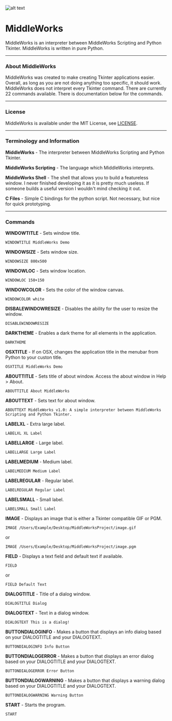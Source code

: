 ![alt text](https://github.com/ChilliNerd/MiddleWorks/icon.png "MiddleWorks Logo")

# MiddleWorks
MiddleWorks is an interpreter between MiddleWorks Scripting and Python Tkinter. MiddleWorks is written in pure Python.

---

### About MiddleWorks
MiddleWorks was created to make creating Tkinter applications easier. Overall, as long as you are not doing anything too specific, it should work.
MiddleWorks does not interpret every Tkinter command. There are currently 22 commands available. There is documentation below for the commands.

---

### License
MiddleWorks is available under the MIT License, see [LICENSE](../blob/master/LICENSE).

---
### Terminology and Information
**MiddleWorks** - The interpreter between MiddleWorks Scripting and Python Tkinter.

**MiddleWorks Scripting** - The language which MiddleWorks interprets.

**MiddleWorks Shell** - The shell that allows you to build a featureless window. I never finished developing it as it is pretty much useless. If someone builds a useful version I wouldn't mind checking it out.

**C Files** - Simple C bindings for the python script. Not necessary, but nice for quick prototyping.

---

### Commands
**WINDOWTITLE** - Sets window title.
```
WINDOWTITLE MiddleWorks Demo
```

**WINDOWSIZE** - Sets window size.
```
WINDOWSIZE 800x500
```

**WINDOWLOC** - Sets window location.
```
WINDOWLOC 150+150
```

**WINDOWCOLOR** - Sets the color of the window canvas.
```
WINDOWCOLOR white
```

**DISBALEWINDOWRESIZE** - Disables the ability for the user to resize the window.
```
DISABLEWINDOWRESIZE
```

**DARKTHEME** - Enables a dark theme for all elements in the application.
```
DARKTHEME
```

**OSXTITLE** - If on OSX, changes the application title in the menubar from Python to your custon title.
```
OSXTITLE MiddleWorks Demo
```

**ABOUTTITLE** - Sets title of about window. Access the about window in Help > About.
```
ABOUTTITLE About MiddleWorks
```

**ABOUTTEXT** - Sets text for about window.
```
ABOUTTEXT MiddleWorks v1.0: A simple interpreter between MiddleWorks Scripting and Python Tkinter.
```

**LABELXL** - Extra large label.
```
LABELXL XL Label
```

**LABELLARGE** - Large label.
```
LABELLARGE Large Label
```

**LABELMEDIUM** - Medium label.
```
LABELMEDIUM Medium Label
```

**LABELREGULAR** - Regular label.
```
LABELREGULAR Regular Label
```

**LABELSMALL** - Small label.
```
LABELSMALL Small Label
```

**IMAGE** - Displays an image that is either a Tkinter compatible GIF or PGM.
```
IMAGE /Users/Example/Desktop/MiddleWorksProject/image.gif
```
or
```
IMAGE /Users/Example/Desktop/MiddleWorksProject/image.pgm
```

**FIELD** - Displays a text field and default text if available.
```
FIELD
```
or
```
FIELD Default Text
```

**DIALOGTITLE** - Title of a dialog window.
```
DIALOGTITLE Dialog
```

**DIALOGTEXT** - Text in a dialog window.
```
DIALOGTEXT This is a dialog!
```

**BUTTONDIALOGINFO** - Makes a button that displays an info dialog based on your DIALOGTITLE and your DIALOGTEXT.
```
BUTTONDIALOGINFO Info Button
```

**BUTTONDIALOGERROR** - Makes a button that displays an error dialog based on your DIALOGTITLE and your DIALOGTEXT.
```
BUTTONDIALOGERROR Error Button
```

**BUTTONDIALOGWARNING** - Makes a button that displays a warning dialog based on your DIALOGTITLE and your DIALOGTEXT.
```
BUTTONDIALOGWARNING Warning Button
```

**START** - Starts the program.
```
START
```